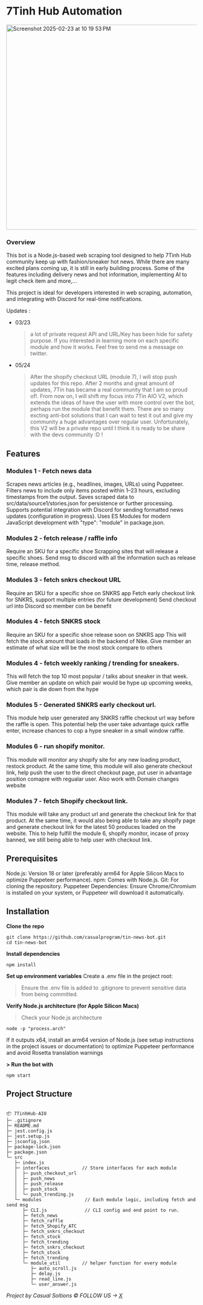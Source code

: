 # 7Tinh Hub Automation

<img width="543" alt="Screenshot 2025-02-23 at 10 19 53 PM" src="https://github.com/user-attachments/assets/b727687a-2ef9-4980-af14-5f53bd6259d0" />

### Overview

This bot is a Node.js-based web scraping tool designed to help 7Tinh Hub community keep up with fashion/sneaker hot news. While there are many excited plans coming up, it is still in early building process. Some of the features including delivery news and hot information, implementing AI to legit check item and more,...

This project is ideal for developers interested in web scraping, automation, and integrating with Discord for real-time notifications.

Updates :

- 03/23
  > a lot of private request API and URL/Key has been hide for safety purpose. If you interested in learning more on each specific module and how it works. Feel free to send me a message on twitter.
- 05/24
  > After the shopify checkout URL (module 7), I will stop push updates for this repo. After 2 months and great amount of updates, 7Tin has became a real community that I am so proud of!.
  > From now on, I will shift my focus into 7Tin AIO V2, which extends the ideas of have the user with more control over the bot, perhaps run the module that benefit them. There are so many excting anti-bot solutions that I can wait to test it out and give my community a huge advantages over regular user. Unfortunately, this V2 will be a private repo until I think it is ready to be share with the devs community :D !

## Features

### Modules 1 - Fetch news data

Scrapes news articles (e.g., headlines, images, URLs) using Puppeteer.
Filters news to include only items posted within 1–23 hours, excluding timestamps from the output.
Saves scraped data to src/data/source1/stories.json for persistence or further processing.
Supports potential integration with Discord for sending formatted news updates (configuration in progress).
Uses ES Modules for modern JavaScript development with "type": "module" in package.json.

### Modules 2 - fetch release / raffle info

Require an SKU for a specific shoe
Scrapping sites that will release a specific shoes.
Send msg to discord with all the information such as release time, release method.

### Modules 3 - fetch snkrs checkout URL

Require an SKU for a specific shoe on SNKRS app
Fetch early checkout link for SNKRS, support multiple entries (for future development)
Send checkout url into Discord so member con be benefit

### Modules 4 - fetch SNKRS stock

Require an SKU for a specific shoe release soon on SNKRS app
This will fetch the stock amount that loads in the backend of Nike.
Give member an estimate of what size will be the most stock compare to others

### Modules 4 - fetch weekly ranking / trending for sneakers.

This will fetch the top 10 most popular / talks about sneaker in that week.
Give member an update on which pair would be hype up upcoming weeks, which pair is die down from the hype

### Modules 5 - Generated SNKRS early checkout url.

This module help user generated any SNKRS raffle checkout url way before the raffle is open. This potential help the user take advantage quick raffle enter, increase chances to cop a hype sneaker in a small window raffle.

### Modules 6 - run shopify monitor.

This module will monitor any shopify site for any new loading product, restock product. At the same time, this module will also generate checkout link, help push the user to the direct checkout page, put user in advantage position comapre with regualar user.
Also work with Domain changes website

### Modules 7 - fetch Shopify checkout link.

This module will take any product url and generate the checkout link for that product. At the same time, it would also being able to take any shopify page and generate checkout link for the latest 50 produces loaded on the website.
This to help fulfill the module 6, shopify monitor, incase of proxy banned, we still being able to help user with checkout link.

## Prerequisites

Node.js: Version 18 or later (preferably arm64 for Apple Silicon Macs to optimize Puppeteer performance).
npm: Comes with Node.js.
Git: For cloning the repository.
Puppeteer Dependencies: Ensure Chrome/Chromium is installed on your system, or Puppeteer will download it automatically.

## Installation

**Clone the repo**

```
git clone https://github.com/casualprogram/tin-news-bot.git
cd tin-news-bot
```

**Install dependencies**

```
npm install
```

**Set up environment variables**
Create a .env file in the project root:

> Ensure the .env file is added to .gitignore to prevent sensitive data from being committed.

**Verify Node.js architecture (for Apple Silicon Macs)**

> Check your Node.js architecture

```
node -p "process.arch"
```

If it outputs x64, install an arm64 version of Node.js (see setup instructions in the project issues or documentation) to optimize Puppeteer performance and avoid Rosetta translation warnings

**> Run the bot with**

```
npm start
```

## Project Structure

```

📦 7TinhHub-AIO
├─ .gitignore
├─ README.md
├─ jest.config.js
├─ jest.setup.js
├─ jsconfig.json
├─ package-lock.json
├─ package.json
└─ src
   ├─ index.js
   ├─ interfaces            // Store interfaces for each module
   │  ├─ push_checkout_url
   │  ├─ push_news
   │  ├─ push_release
   │  ├─ push_stock
   │  └─ push_trending.js
   └─ modules                // Each module logic, including fetch and send msg
      ├─ CLI.js              // CLI config and end point to run.
      ├─ fetch_news
      ├─ fetch_raffle
      ├─ fetch_Shopify_ATC
      ├─ fetch_snkrs_checkout
      ├─ fetch_stock
      ├─ fetch_trending
      ├─ fetch_snkrs_checkout
      ├─ fetch_stock
      ├─ fetch_trending
      └─ module_util        // helper function for every module
         ├─ auto_scroll.js
         ├─ delay.js
         ├─ read_line.js
         └─ user_answer.js

```

_Project by Casual Soltions ©️_
_FOLLOW US -> [X](https://x.com/CasualAIO)_
